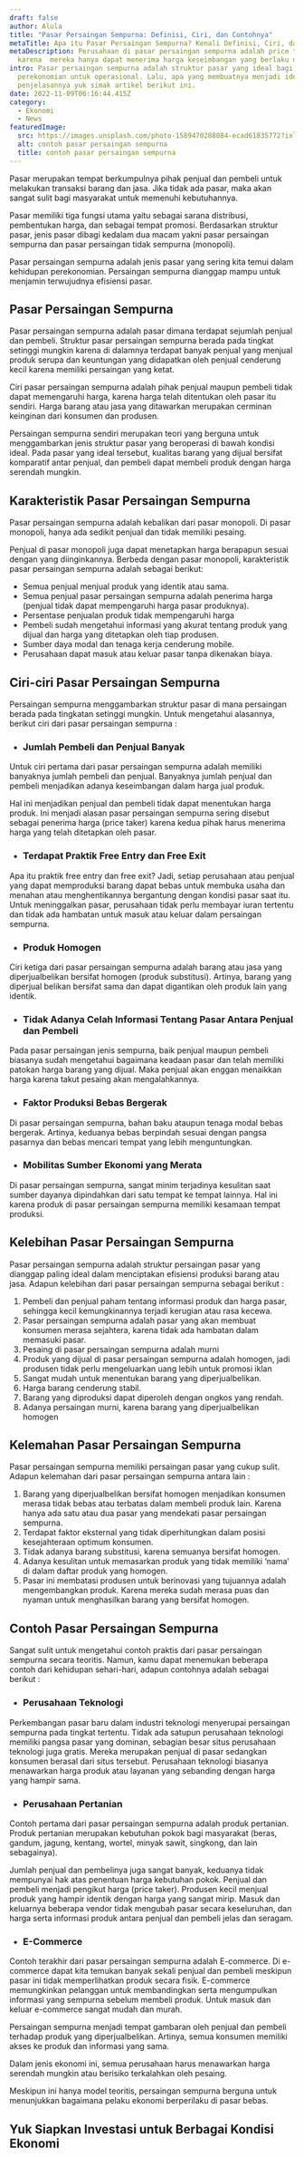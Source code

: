 ```yaml
---
draft: false
author: Alula
title: "Pasar Persaingan Sempurna: Definisi, Ciri, dan Contohnya"
metaTitle: Apa itu Pasar Persaingan Sempurna? Kenali Definisi, Ciri, dan Contoh
metaDescription: Perusahaan di pasar persaingan sempurna adalah price taker
  karena  mereka hanya dapat menerima harga keseimbangan yang berlaku di pasar.
intro: Pasar persaingan sempurna adalah struktur pasar yang ideal bagi
  perekonomian untuk operasional. Lalu, apa yang membuatnya menjadi ideal? Untuk
  penjelasannya yuk simak artikel berikut ini.
date: 2022-11-09T06:16:44.415Z
category:
  - Ekonomi
  - News
featuredImage:
  src: https://images.unsplash.com/photo-1589470288084-ecad61835772?ixlib=rb-4.0.3&ixid=MnwxMjA3fDB8MHxwaG90by1wYWdlfHx8fGVufDB8fHx8&auto=format&fit=crop&w=2070&q=80
  alt: contoh pasar persaingan sempurna
  title: contoh pasar persaingan sempurna
---
```

Pasar merupakan tempat berkumpulnya pihak penjual dan pembeli untuk melakukan transaksi barang dan jasa. Jika tidak ada pasar, maka akan sangat sulit bagi masyarakat untuk memenuhi kebutuhannya.

Pasar memiliki tiga fungsi utama yaitu sebagai sarana distribusi, pembentukan harga, dan sebagai tempat promosi. Berdasarkan struktur pasar, jenis pasar dibagi kedalam dua macam yakni pasar persaingan sempurna dan pasar persaingan tidak sempurna (monopoli).

Pasar persaingan sempurna adalah jenis pasar yang sering kita temui dalam kehidupan perekonomian. Persaingan sempurna dianggap mampu untuk menjamin terwujudnya efisiensi pasar.

## Pasar Persaingan Sempurna

Pasar persaingan sempurna adalah pasar dimana terdapat sejumlah penjual dan pembeli. Struktur pasar persaingan sempurna berada pada tingkat setinggi mungkin karena di dalamnya terdapat banyak penjual yang menjual produk serupa dan keuntungan yang didapatkan oleh penjual cenderung kecil karena memiliki persaingan yang ketat.

Ciri pasar persaingan sempurna adalah pihak penjual maupun pembeli tidak dapat memengaruhi harga, karena harga telah ditentukan oleh pasar itu sendiri. Harga barang atau jasa yang ditawarkan merupakan cerminan keinginan dari konsumen dan produsen.

Persaingan sempurna sendiri merupakan teori yang berguna untuk menggambarkan jenis struktur pasar yang beroperasi di bawah kondisi ideal. Pada pasar yang ideal tersebut, kualitas barang yang dijual bersifat komparatif antar penjual, dan pembeli dapat membeli produk dengan harga serendah mungkin.

## Karakteristik Pasar Persaingan Sempurna

Pasar persaingan sempurna adalah kebalikan dari pasar monopoli. Di pasar monopoli, hanya ada sedikit penjual dan tidak memiliki pesaing.

Penjual di pasar monopoli juga dapat menetapkan harga berapapun sesuai dengan yang diinginkannya. Berbeda dengan pasar monopoli, karakteristik pasar persaingan sempurna adalah sebagai berikut:

* Semua penjual menjual produk yang identik atau sama.
* Semua penjual pasar persaingan sempurna adalah penerima harga (penjual tidak dapat mempengaruhi harga pasar produknya).
* Persentase penjualan produk tidak mempengaruhi harga
* Pembeli sudah mengetahui informasi yang akurat tentang produk yang dijual dan harga yang ditetapkan oleh tiap produsen.
* Sumber daya modal dan tenaga kerja cenderung mobile.
* Perusahaan dapat masuk atau keluar pasar tanpa dikenakan biaya.

## Ciri-ciri Pasar Persaingan Sempurna

Persaingan sempurna menggambarkan struktur pasar di mana persaingan berada pada tingkatan setinggi mungkin. Untuk mengetahui alasannya, berikut ciri dari pasar persaingan sempurna :  

* ### Jumlah Pembeli dan Penjual Banyak

Untuk ciri pertama dari pasar persaingan sempurna adalah memiliki banyaknya jumlah pembeli dan penjual. Banyaknya jumlah penjual dan pembeli menjadikan adanya keseimbangan dalam harga jual produk.

Hal ini menjadikan penjual dan pembeli tidak dapat menentukan harga produk. Ini menjadi alasan pasar persaingan sempurna sering disebut sebagai penerima harga (price taker) karena kedua pihak harus menerima harga yang telah ditetapkan oleh pasar.

* ### Terdapat Praktik Free Entry dan Free Exit

Apa itu praktik free entry dan free exit? Jadi, setiap perusahaan atau penjual yang dapat memproduksi barang dapat bebas untuk membuka usaha dan menahan atau menghentikannya bergantung dengan kondisi pasar saat itu. Untuk meninggalkan pasar, perusahaan tidak perlu membayar iuran tertentu dan tidak ada hambatan untuk masuk atau keluar dalam persaingan sempurna.

* ### Produk Homogen

Ciri ketiga dari pasar persaingan sempurna adalah barang atau jasa yang diperjualbelikan bersifat homogen (produk substitusi). Artinya, barang yang diperjual belikan bersifat sama dan dapat digantikan oleh produk lain yang identik.

* ### Tidak Adanya Celah Informasi Tentang Pasar Antara Penjual dan Pembeli

Pada pasar persaingan jenis sempurna, baik penjual maupun pembeli biasanya sudah mengetahui bagaimana keadaan pasar dan telah memiliki patokan harga barang yang dijual. Maka penjual akan enggan menaikkan harga karena takut pesaing akan mengalahkannya. 

* ### Faktor Produksi Bebas Bergerak

Di pasar persaingan sempurna, bahan baku ataupun tenaga modal bebas bergerak. Artinya, keduanya bebas berpindah sesuai dengan pangsa pasarnya dan bebas mencari tempat yang lebih menguntungkan.

* ### Mobilitas Sumber Ekonomi yang Merata

Di pasar persaingan sempurna, sangat minim terjadinya kesulitan saat sumber dayanya dipindahkan dari satu tempat ke tempat lainnya. Hal ini karena produk di pasar persaingan sempurna memiliki kesamaan tempat produksi.

## Kelebihan Pasar Persaingan Sempurna

Pasar persaingan sempurna adalah struktur persaingan pasar yang dianggap paling ideal dalam menciptakan efisiensi produksi barang atau jasa. Adapun kelebihan dari pasar persaingan sempurna sebagai berikut :

1. Pembeli dan penjual paham tentang informasi produk dan harga pasar, sehingga kecil kemungkinannya terjadi kerugian atau rasa kecewa.
2. Pasar persaingan sempurna adalah pasar yang akan membuat konsumen merasa sejahtera, karena tidak ada hambatan dalam memasuki pasar.
3. Pesaing di pasar persaingan sempurna adalah murni
4. Produk yang dijual di pasar persaingan sempurna adalah homogen, jadi produsen tidak perlu mengeluarkan uang lebih untuk promosi iklan
5. Sangat mudah untuk menentukan barang yang diperjualbelikan.
6. Harga barang cenderung stabil.
7. Barang yang diproduksi dapat diperoleh dengan ongkos yang rendah.
8. Adanya persaingan murni, karena barang yang diperjualbelikan homogen

## Kelemahan Pasar Persaingan Sempurna

Pasar persaingan sempurna memiliki persaingan pasar yang cukup sulit. Adapun kelemahan dari pasar persaingan sempurna antara lain :

1. Barang yang diperjualbelikan bersifat homogen menjadikan konsumen merasa tidak bebas atau terbatas dalam membeli produk lain. Karena hanya ada satu atau dua pasar yang mendekati pasar persaingan sempurna.
2. Terdapat faktor eksternal yang tidak diperhitungkan dalam posisi kesejahteraan optimum konsumen.
3. Tidak adanya barang substitusi, karena semuanya bersifat homogen.
4. Adanya kesulitan untuk memasarkan produk yang tidak memiliki ‘nama’ di dalam daftar produk yang homogen.
5. Pasar ini membatasi produsen untuk berinovasi yang tujuannya adalah mengembangkan produk. Karena mereka sudah merasa puas dan nyaman untuk menghasilkan barang yang bersifat homogen.

## Contoh Pasar Persaingan Sempurna

Sangat sulit untuk mengetahui contoh praktis dari pasar persaingan sempurna secara teoritis. Namun, kamu dapat menemukan beberapa contoh dari kehidupan sehari-hari, adapun contohnya adalah sebagai berikut : 

* ### Perusahaan Teknologi

Perkembangan pasar baru dalam industri teknologi menyerupai persaingan sempurna pada tingkat tertentu. Tidak ada satupun perusahaan teknologi memiliki pangsa pasar yang dominan, sebagian besar situs perusahaan teknologi juga gratis. Mereka merupakan penjual di pasar sedangkan konsumen berasal dari situs tersebut. Perusahaan teknologi biasanya menawarkan harga produk atau layanan yang sebanding dengan harga yang hampir sama.

* ### Perusahaan Pertanian

Contoh pertama dari pasar persaingan sempurna adalah produk pertanian. Produk pertanian merupakan kebutuhan pokok bagi masyarakat (beras, gandum, jagung, kentang, wortel, minyak sawit, singkong, dan lain sebagainya). 

Jumlah penjual dan pembelinya juga sangat banyak, keduanya tidak mempunyai hak atas penentuan harga kebutuhan pokok. Penjual dan pembeli menjadi pengikut harga (price taker). Produsen kecil menjual produk yang hampir identik dengan harga yang sangat mirip. Masuk dan keluarnya beberapa vendor tidak mengubah pasar secara keseluruhan, dan harga serta informasi produk antara penjual dan pembeli jelas dan seragam.

* ### E-Commerce

Contoh terakhir dari pasar persaingan sempurna adalah E-commerce. Di e-commerce dapat kita temukan banyak sekali penjual dan pembeli meskipun pasar ini tidak memperlihatkan produk secara fisik. E-commerce memungkinkan pelanggan untuk membandingkan serta mengumpulkan informasi yang sempurna sebelum membeli produk. Untuk masuk dan keluar e-commerce sangat mudah dan murah.

Persaingan sempurna menjadi tempat gambaran oleh penjual dan pembeli terhadap produk yang diperjualbelikan. Artinya, semua konsumen memiliki akses ke produk dan informasi yang sama.

Dalam jenis ekonomi ini, semua perusahaan harus menawarkan harga serendah mungkin atau berisiko terkalahkan oleh pesaing.

Meskipun ini hanya model teoritis, persaingan sempurna berguna untuk menunjukkan bagaimana pelaku ekonomi berperilaku di pasar bebas.

## Y﻿uk Siapkan Investasi untuk Berbagai Kondisi Ekonomi